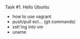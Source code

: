 Task #1. Hello Ubuntu
- how to use vagrant
- push/pull ect... (git commands)
- ssh'ing into vm
- uname
